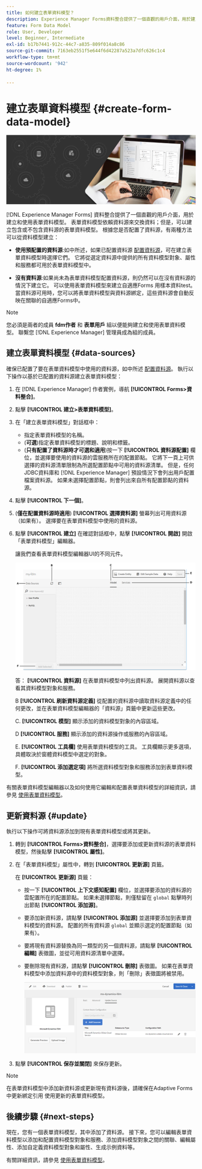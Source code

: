 ```yaml
---
title: 如何建立表單資料模型？
description: Experience Manager Forms資料整合提供了一個直觀的用戶介面，用於建立和使用表單資料模型。 瞭解如何使用或不使用配置的資料源建立表單資料模型。
feature: Form Data Model
role: User, Developer
level: Beginner, Intermediate
exl-id: b17b7441-912c-44c7-a835-809f014a8c86
source-git-commit: 7163eb2551f5e644f6d42287a523a7dfc626c1c4
workflow-type: tm+mt
source-wordcount: '942'
ht-degree: 1%

---
```


# 建立表單資料模型 {#create-form-data-model}

![資料整合](do-not-localize/data-integeration.png)

[!DNL Experience Manager Forms] 資料整合提供了一個直觀的用戶介面，用於建立和使用表單資料模型。 表單資料模型依賴資料源來交換資料；但是，可以建立包含或不包含資料源的表單資料模型。 根據您是否配置了資料源，有兩種方法可以從資料模型建立：

* **使用預配置的資料源**:如中所述，如果已配置資料源 [配置資料源](configure-data-sources.md)，可在建立表單資料模型時選擇它們。 它將從選定資料源中提供的所有資料模型對象、屬性和服務都可用於表單資料模型中。

* **沒有資料源**:如果尚未為表單資料模型配置資料源，則仍然可以在沒有資料源的情況下建立它。 可以使用表單資料模型來建立自適應Forms <!--and interactive communication--> 用樣本資料test。 當資料源可用時，您可以將表單資料模型與資料源綁定，這些資料源會自動反映在關聯的自適應Forms中<!--and interactive communications-->。

>[!NOTE]
>
>您必須是兩者的成員 **fdm作者** 和 **表單用戶** 組以便能夠建立和使用表單資料模型。 聯繫您 [!DNL Experience Manager] 管理員成為組的成員。

## 建立表單資料模型 {#data-sources}

確保已配置了要在表單資料模型中使用的資料源，如中所述 [配置資料源](configure-data-sources.md)。 執行以下操作以基於已配置的資料源建立表單資料模型：

1. 在 [!DNL Experience Manager] 作者實例，導航 **[!UICONTROL Forms>資料整合]**。
1. 點擊 **[!UICONTROL 建立>表單資料模型]**。
1. 在「建立表單資料模型」對話框中：

   * 指定表單資料模型的名稱。
   * (**可選**)指定表單資料模型的標題、說明和標籤。
   * (**只有配置了資料源時才可選和適用**)按一下 **[!UICONTROL 資料源配置]** 欄位，並選擇要使用的資料源的雲服務所在的配置節點。 它將下一頁上可供選擇的資料源清單限制為所選配置節點中可用的資料源清單。 但是，任何JDBC資料庫和 [!DNL Experience Manager] 預設情況下會列出用戶配置檔案資料源。 如果未選擇配置節點，則會列出來自所有配置節點的資料源。

1. 點擊 **[!UICONTROL 下一個]**。

1. (**僅在配置資料源時適用**) **[!UICONTROL 選擇資料源]** 螢幕列出可用資料源（如果有）。 選擇要在表單資料模型中使用的資料源。
1. 點擊 **[!UICONTROL 建立]** 在確認對話框中，點擊 **[!UICONTROL 開啟]** 開啟「表單資料模型」編輯器。

   讓我們查看表單資料模型編輯器UI的不同元件。

   ![一個包含三個資料源的表單資料模型 — REST風格服務， [!DNL Experience Manager] 用戶配置檔案和RDBMS](assets/fdm-ui.png)

   答： **[!UICONTROL 資料源]** 在表單資料模型中列出資料源。 展開資料源以查看其資料模型對象和服務。

   B **[!UICONTROL 刷新資料源定義]** 從配置的資料源中讀取資料源定義中的任何更改，並在表單資料模型編輯器的「資料源」頁籤中更新這些更改。

   C. **[!UICONTROL 模型]** 顯示添加的資料模型對象的內容區域。

   D **[!UICONTROL 服務]** 顯示添加的資料源操作或服務的內容區域。

   E. **[!UICONTROL 工具欄]** 使用表單資料模型的工具。 工具欄顯示更多選項，具體取決於窗體資料模型中選定的對象。

   F. **[!UICONTROL 添加選定項]** 將所選資料模型對象和服務添加到表單資料模型。

有關表單資料模型編輯器以及如何使用它編輯和配置表單資料模型的詳細資訊，請參見 [使用表單資料模型](work-with-form-data-model.md)。

## 更新資料源 {#update}

執行以下操作可將資料源添加到現有表單資料模型或將其更新。

1. 轉到 **[!UICONTROL Forms>資料整合]**，選擇要添加或更新資料源的表單資料模型，然後點擊 **[!UICONTROL 屬性]**。
1. 在「表單資料模型」屬性中，轉到 **[!UICONTROL 更新源]** 頁籤。

   在 **[!UICONTROL 更新源]** 頁籤：

   * 按一下 **[!UICONTROL 上下文感知配置]** 欄位，並選擇要添加的資料源的雲配置所在的配置節點。 如果未選擇節點，則僅駐留在 `global` 點擊時列出節點 **[!UICONTROL 添加源]**。

   * 要添加新資料源，請點擊 **[!UICONTROL 添加源]** 並選擇要添加到表單資料模型的資料源。 配置的所有資料源 `global` 並顯示選定的配置節點（如果有）。

   * 要將現有資料源替換為同一類型的另一個資料源，請點擊 **[!UICONTROL 編輯]** 表徵圖，並從可用資料源清單中選擇。
   * 要刪除現有資料源，請點擊 **[!UICONTROL 刪除]** 表徵圖。 如果在表單資料模型中添加資料源中的資料模型對象，則「刪除」表徵圖將被禁用。

      ![fdm屬性](assets/fdm-properties.png)

1. 點擊 **[!UICONTROL 保存並關閉]** 來保存更新。

>[!NOTE]
>
>在表單資料模型中添加新資料源或更新現有資料源後，請確保在Adaptive Forms中更新綁定引用<!--and interactive communications--> 使用更新的表單資料模型。

## 後續步驟 {#next-steps}

現在，您有一個表單資料模型，其中添加了資料源。 接下來，您可以編輯表單資料模型以添加和配置資料模型對象和服務、添加資料模型對象之間的關聯、編輯屬性、添加自定義資料模型對象和屬性、生成示例資料等。

有關詳細資訊，請參見 [使用表單資料模型](work-with-form-data-model.md)。

